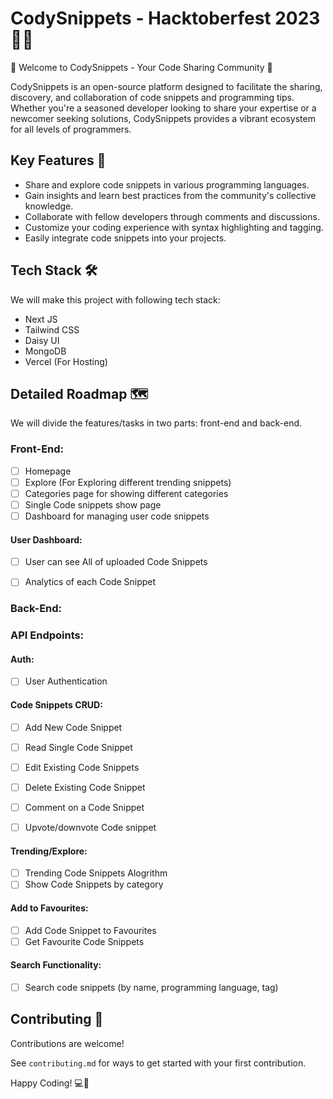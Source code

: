 # CodySnippets - Hacktoberfest 2023 🎉🙌
🚀 Welcome to CodySnippets - Your Code Sharing Community 🚀

CodySnippets is an open-source platform designed to facilitate the sharing, discovery, and collaboration of code snippets and programming tips. Whether you're a seasoned developer looking to share your expertise or a newcomer seeking solutions, CodySnippets provides a vibrant ecosystem for all levels of programmers.

## Key Features 🌟
- Share and explore code snippets in various programming languages.
- Gain insights and learn best practices from the community's collective knowledge.
- Collaborate with fellow developers through comments and discussions.
- Customize your coding experience with syntax highlighting and tagging.
- Easily integrate code snippets into your projects.

## Tech Stack 🛠
We will make this project with following tech stack:
* Next JS
* Tailwind CSS
* Daisy UI
* MongoDB
* Vercel (For Hosting)

## Detailed Roadmap 🗺
We will divide the features/tasks in two parts: front-end and back-end.
### Front-End:
- [ ] Homepage
- [ ] Explore (For Exploring different trending snippets)
- [ ] Categories page for showing different categories
- [ ] Single Code snippets show page
- [ ] Dashboard for managing user code snippets

#### User Dashboard:
- [ ] User can see All of uploaded Code Snippets
- [ ] Analytics of each Code Snippet



### Back-End:
### API Endpoints:
#### Auth:
- [ ] User Authentication
  
#### Code Snippets CRUD:
- [ ] Add New Code Snippet
- [ ] Read Single Code Snippet
- [ ] Edit Existing Code Snippets
- [ ] Delete Existing Code Snippet
- [ ] Comment on a Code Snippet
- [ ] Upvote/downvote Code snippet

  
#### Trending/Explore:
- [ ] Trending Code Snippets Alogrithm
- [ ] Show Code Snippets by category
  
#### Add to Favourites:
- [ ] Add Code Snippet to Favourites
- [ ] Get Favourite Code Snippets

#### Search Functionality:
- [ ] Search code snippets (by name, programming language, tag)

## Contributing 👏
Contributions are welcome!

See `contributing.md` for ways to get started with your first contribution.

Happy Coding! 💻🚀


